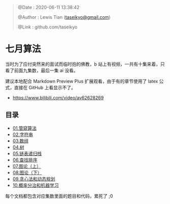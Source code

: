 > @Date    : 2020-06-11 13:38:42
>
> @Author  : Lewis Tian (taseikyo@gmail.com)
>
> @Link    : github.com/taseikyo

# 七月算法

当时为了应付突然来的面试而临时抱的佛教，b 站上有视频，一共有十集来着，只看了前面九集数，最后一集 ai 没看。

建议本地配合 Markdown Preview Plus 扩展观看，由于有的章节使用了 latex 公式，直接在 GitHub 上看显示不了。

- https://www.bilibili.com/video/av62628269

## 目录

- [01.管窥算法](src/01.管窥算法.md)
- [02.字符串](src/02.字符串.md)
- [03.数组](src/03.数组.md)
- [04.树](src/04.树.md)
- [05.链表递归栈](src/05.链表递归栈.md)
- [06.查找排序](src/06.查找排序.md)
- [07.图论（上）](src/07.图论（上）.md)
- [08.图论（下）](src/08.图论（下）.md)
- [09.贪心法和动态规划](src/09.贪心法和动态规划.md)
- [10.概率分治和机器学习](src/10.概率分治和机器学习.md)

每个文档都包含对应集数里面的题目和代码，累死了 ;0